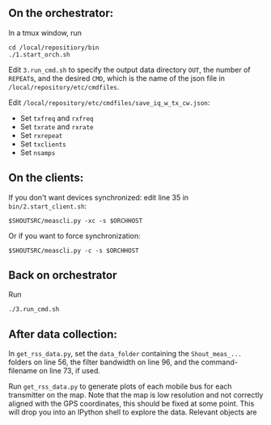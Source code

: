 ## On the orchestrator:
In a tmux window, run 
```
cd /local/repositiory/bin
./1.start_orch.sh
```
Edit `3.run_cmd.sh` to specify the output data directory `OUT`, the number of `REPEAT`s, and the desired `CMD`, which is the name of the json file in `/local/repository/etc/cmdfiles`.

Edit `/local/repository/etc/cmdfiles/save_iq_w_tx_cw.json`:
* Set `txfreq` and `rxfreq`
* Set `txrate` and `rxrate`
* Set `rxrepeat`
* Set `txclients` 
* Set `nsamps` 

## On the clients:

If you don't want devices synchronized:
edit line 35 in `bin/2.start_client.sh`:
```
$SHOUTSRC/meascli.py -xc -s $ORCHHOST 
```
Or if you want to force synchronization:
```
$SHOUTSRC/meascli.py -c -s $ORCHHOST 
```

## Back on orchestrator
Run 
```
./3.run_cmd.sh
```

## After data collection:
In `get_rss_data.py`, set the `data_folder` containing the `Shout_meas_...` folders on line 56, the filter bandwidth on line 96, and the command-filename on line 73, if used.

Run `get_rss_data.py` to generate plots of each mobile bus for each transmitter on the map. Note that the map is low resolution and not correctly aligned with the GPS coordinates, this should be fixed at some point. This will drop you into an IPython shell to explore the data. Relevant objects are